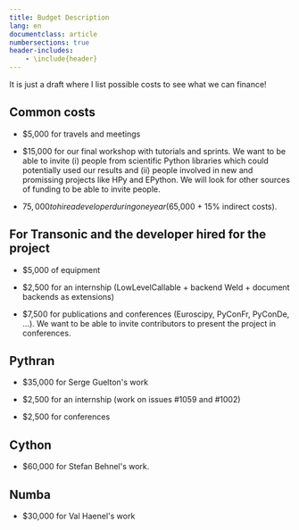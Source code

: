 ```yaml
---
title: Budget Description
lang: en
documentclass: article
numbersections: true
header-includes:
    - \include{header}
---
```


It is just a draft where I list possible costs to see what we can finance!

## Common costs

- $5,000 for travels and meetings

- $15,000 for our final workshop with tutorials and sprints. We want to be able
to invite (i) people from scientific Python libraries which could potentially
used our results and (ii) people involved in new and promissing projects like
HPy and EPython. We will look for other sources of funding to be able to invite
people.

- $75,000 to hire a developer during one year ($65,000 + 15% indirect costs).

## For Transonic and the developer hired for the project

- $5,000 of equipment

- $2,500 for an internship (LowLevelCallable + backend Weld + document backends as extensions)

- $7,500 for publications and conferences (Euroscipy, PyConFr, PyConDe, ...).
We want to be able to invite contributors to present the project in
conferences.

## Pythran

- $35,000 for Serge Guelton's work

- $2,500 for an internship (work on issues #1059 and #1002)

- $2,500 for conferences

## Cython

- $60,000 for Stefan Behnel's work.

## Numba

- $30,000 for Val Haenel's work
